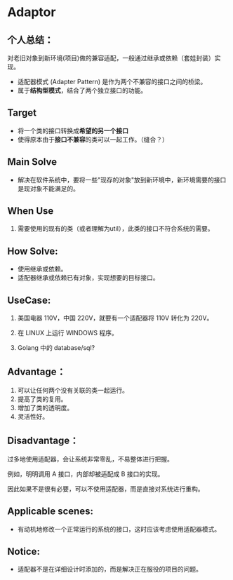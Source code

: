 # Adaptor
## 个人总结：
对老旧对象到新环境(项目)做的兼容适配，一般通过继承或依赖（套娃封装）实现。

- 适配器模式 (Adapter Pattern) 是作为两个不兼容的接口之间的桥梁。
- 属于**结构型模式**，结合了两个独立接口的功能。

## Target
- 将一个类的接口转换成**希望的另一个接口**
- 使得原本由于**接口不兼容**的类可以一起工作。（缝合？）

## Main Solve
- 解决在软件系统中，要将一些"现存的对象"放到新环境中，新环境需要的接口是现对象不能满足的。

## When Use
1. 需要使用的现有的类（或者理解为util），此类的接口不符合系统的需要。

## How Solve:
- 使用继承或依赖。
- 适配器继承或依赖已有对象，实现想要的目标接口。

## UseCase:
1. 美国电器 110V，中国 220V，就要有一个适配器将 110V 转化为 220V。

2. 在 LINUX 上运行 WINDOWS 程序。
3. Golang 中的 database/sql?

## Advantage： 
1. 可以让任何两个没有关联的类一起运行。 
2. 提高了类的复用。 
3. 增加了类的透明度。 
4.  灵活性好。

## Disadvantage： 
过多地使用适配器，会让系统非常零乱，不易整体进行把握。

例如，明明调用 A 接口，内部却被适配成 B 接口的实现。

因此如果不是很有必要，可以不使用适配器，而是直接对系统进行重构。

## Applicable scenes:
- 有动机地修改一个正常运行的系统的接口，这时应该考虑使用适配器模式。

## Notice:
- 适配器不是在详细设计时添加的，而是解决正在服役的项目的问题。